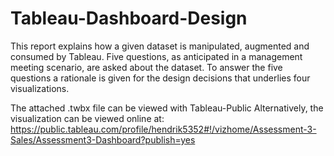 # Tableau-Dashboard-Design
 This report explains how a given dataset is manipulated, augmented and consumed by Tableau. 
 Five questions, as anticipated in a management meeting scenario, are asked about the dataset. 
 To answer the five questions a rationale is given for the design decisions that underlies four visualizations.
 
 The attached .twbx file can be viewed with Tableau-Public
 Alternatively, the visualization can be viewed online at:
 https://public.tableau.com/profile/hendrik5352#!/vizhome/Assessment-3-Sales/Assessment3-Dashboard?publish=yes
